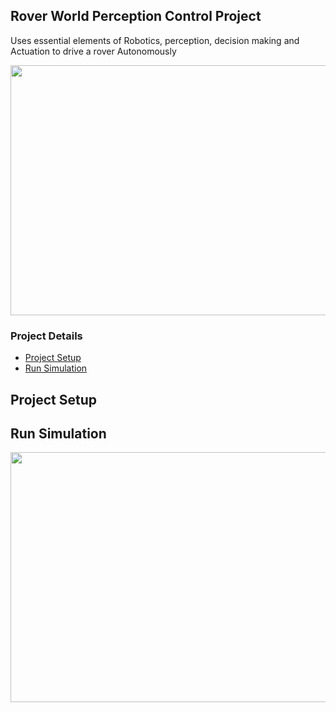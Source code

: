 ## Rover World Perception Control Project
Uses essential elements of Robotics, perception, decision making and Actuation to drive a rover Autonomously


<p align="center">
  <img src="https://github.com/ashutoshtiwari13/RoverWorld-perception-Control/blob/master/SimulationOutput/simulate2.gif" width="750px" height="400px"/></p>

### Project Details

- [Project Setup](#Project-Setup)
- [Run Simulation](#Run-Simulation)

## Project Setup

## Run Simulation

<p align="center">
  <img src="https://github.com/ashutoshtiwari13/RoverWorld-perception-Control/blob/master/SimulationOutput/simulate1.gif" width="750px" height="400px"/></p>
